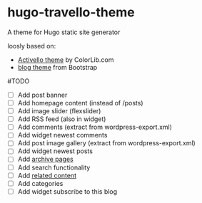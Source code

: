 # hugo-travello-theme
A theme for Hugo static site generator

loosly based on:
- [Activello theme][2] by ColorLib.com
- [blog theme][3] from Bootstrap



#TODO
- [ ] Add post banner
- [ ] Add homepage content (instead of /posts)
- [ ] Add image slider (flexslider)
- [ ] Add RSS feed (also in widget)
- [ ] Add comments (extract from wordpress-export.xml)
- [ ] Add widget newest comments
- [ ] Add post image gallery (extract from wordpress-export.xml)
- [ ] Add widget newest posts
- [ ] Add [archive pages][4]
- [ ] Add search functionality
- [ ] Add [related content][1]
- [ ] Add categories
- [ ] Add widget subscribe to this blog

[1]: https://gohugo.io/content-management/related/
[2]: https://github.com/puikinsh/activello
[3]: https://getbootstrap.com/docs/4.1/examples/blog/
[4]: https://blog.atj.me/2017/10/generate-yearly-and-monthly-archive-pages-with-hugo-sections/